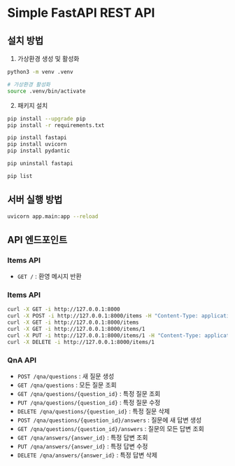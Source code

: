 # Simple FastAPI REST API

## 설치 방법

1. 가상환경 생성 및 활성화
```bash
python3 -m venv .venv

# 가상환경 활성화
source .venv/bin/activate
```

2. 패키지 설치
```bash
pip install --upgrade pip
pip install -r requirements.txt
```
```bash
pip install fastapi
pip install uvicorn
pip install pydantic
```
```bash
pip uninstall fastapi
```
```bash
pip list
```

## 서버 실행 방법

```bash
uvicorn app.main:app --reload
```

## API 엔드포인트

### Items API
- `GET /` : 환영 메시지 반환

### Items API
```bash
curl -X GET -i http://127.0.0.1:8000
curl -X POST -i http://127.0.0.1:8000/items -H "Content-Type: application/json" -d '{"name": "Foo"}'
curl -X GET -i http://127.0.0.1:8000/items
curl -X GET -i http://127.0.0.1:8000/items/1
curl -X PUT -i http://127.0.0.1:8000/items/1 -H "Content-Type: application/json" -d '{"name": "Bar"}'
curl -X DELETE -i http://127.0.0.1:8000/items/1
```

### QnA API
- `POST /qna/questions` : 새 질문 생성
- `GET /qna/questions` : 모든 질문 조회
- `GET /qna/questions/{question_id}` : 특정 질문 조회
- `PUT /qna/questions/{question_id}` : 특정 질문 수정
- `DELETE /qna/questions/{question_id}` : 특정 질문 삭제
- `POST /qna/questions/{question_id}/answers` : 질문에 새 답변 생성
- `GET /qna/questions/{question_id}/answers` : 질문의 모든 답변 조회
- `GET /qna/answers/{answer_id}` : 특정 답변 조회
- `PUT /qna/answers/{answer_id}` : 특정 답변 수정
- `DELETE /qna/answers/{answer_id}` : 특정 답변 삭제



